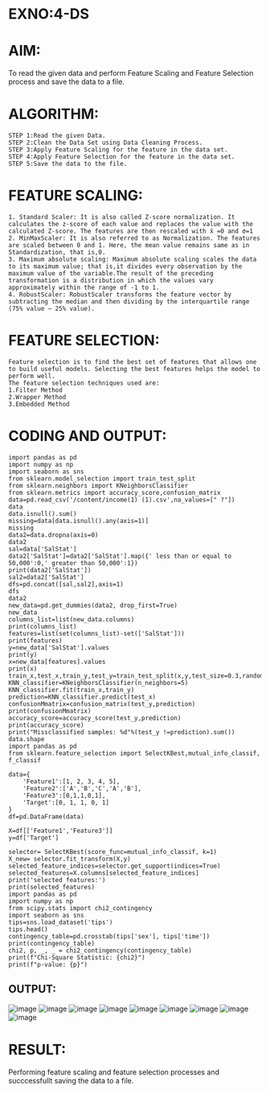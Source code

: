 # EXNO:4-DS
# AIM:
To read the given data and perform Feature Scaling and Feature Selection process and save the
data to a file.

# ALGORITHM:
~~~
STEP 1:Read the given Data.
STEP 2:Clean the Data Set using Data Cleaning Process.
STEP 3:Apply Feature Scaling for the feature in the data set.
STEP 4:Apply Feature Selection for the feature in the data set.
STEP 5:Save the data to the file.
~~~
# FEATURE SCALING:
~~~
1. Standard Scaler: It is also called Z-score normalization. It calculates the z-score of each value and replaces the value with the calculated Z-score. The features are then rescaled with x̄ =0 and σ=1
2. MinMaxScaler: It is also referred to as Normalization. The features are scaled between 0 and 1. Here, the mean value remains same as in Standardization, that is,0.
3. Maximum absolute scaling: Maximum absolute scaling scales the data to its maximum value; that is,it divides every observation by the maximum value of the variable.The result of the preceding transformation is a distribution in which the values vary approximately within the range of -1 to 1.
4. RobustScaler: RobustScaler transforms the feature vector by subtracting the median and then dividing by the interquartile range (75% value — 25% value).
~~~
# FEATURE SELECTION:
~~~
Feature selection is to find the best set of features that allows one to build useful models. Selecting the best features helps the model to perform well.
The feature selection techniques used are:
1.Filter Method
2.Wrapper Method
3.Embedded Method
~~~
# CODING AND OUTPUT:
~~~
import pandas as pd
import numpy as np
import seaborn as sns
from sklearn.model_selection import train_test_split
from sklearn.neighbors import KNeighborsClassifier
from sklearn.metrics import accuracy_score,confusion_matrix
data=pd.read_csv('/content/income(1) (1).csv',na_values=[" ?"])
data
data.isnull().sum()
missing=data[data.isnull().any(axis=1)]
missing
data2=data.dropna(axis=0)
data2
sal=data['SalStat']
data2['SalStat']=data2['SalStat'].map({' less than or equal to 50,000':0,' greater than 50,000':1})
print(data2['SalStat'])
sal2=data2['SalStat']
dfs=pd.concat([sal,sal2],axis=1)
dfs
data2
new_data=pd.get_dummies(data2, drop_first=True)
new_data
columns_list=list(new_data.columns)
print(columns_list)
features=list(set(columns_list)-set(['SalStat']))
print(features)
y=new_data['SalStat'].values
print(y)
x=new_data[features].values
print(x)
train_x,test_x,train_y,test_y=train_test_split(x,y,test_size=0.3,random_state=0)
KNN_classifier=KNeighborsClassifier(n_neighbors=5)
KNN_classifier.fit(train_x,train_y)
prediction=KNN_classifier.predict(test_x)
confusionMmatrix=confusion_matrix(test_y,prediction)
print(confusionMmatrix)
accuracy_score=accuracy_score(test_y,prediction)
print(accuracy_score)
print("Missclassified samples: %d"%(test_y !=prediction).sum())
data.shape
import pandas as pd
from sklearn.feature_selection import SelectKBest,mutual_info_classif, f_classif

data={
    'Feature1':[1, 2, 3, 4, 5],
    'Feature2':['A','B','C','A','B'],
    'Feature3':[0,1,1,0,1],
    'Target':[0, 1, 1, 0, 1]
}
df=pd.DataFrame(data)

X=df[['Feature1','Feature3']]
y=df['Target']

selector= SelectKBest(score_func=mutual_info_classif, k=1)
X_new= selector.fit_transform(X,y)
selected_feature_indices=selector.get_support(indices=True)
selected_features=X.columns[selected_feature_indices]
print('selected features:')
print(selected_features)
import pandas as pd
import numpy as np
from scipy.stats import chi2_contingency
import seaborn as sns
tips=sns.load_dataset('tips')
tips.head()
contingency_table=pd.crosstab(tips['sex'], tips['time'])
print(contingency_table)
chi2, p, _, _ = chi2_contingency(contingency_table)
print(f"Chi-Square Statistic: {chi2}")
print(f"p-value: {p}")
~~~
## OUTPUT:
![image](https://github.com/RakshithaK11/EXNO-4-DS/assets/139336455/83eb705e-df4d-4808-abbb-2add35be4ca2)
![image](https://github.com/RakshithaK11/EXNO-4-DS/assets/139336455/6bb0c5dc-449e-4b9d-9499-3d49a7a8eec8)
![image](https://github.com/RakshithaK11/EXNO-4-DS/assets/139336455/c9c8cac6-28d0-4ec4-8fa5-7f653a2be00c)
![image](https://github.com/RakshithaK11/EXNO-4-DS/assets/139336455/d9317b38-8d24-48d5-9056-dc65ea258224)
![image](https://github.com/RakshithaK11/EXNO-4-DS/assets/139336455/c1ecdb69-1988-461f-bcd3-9645e4386a95)
![image](https://github.com/RakshithaK11/EXNO-4-DS/assets/139336455/acdca38d-ca9a-4a30-a9ad-2e0e3f276ba2)
![image](https://github.com/RakshithaK11/EXNO-4-DS/assets/139336455/3b7ce946-5449-4c16-977c-3beb1a4e3aec)
![image](https://github.com/RakshithaK11/EXNO-4-DS/assets/139336455/9f01c063-a8ff-44de-ae22-94fe6b584fe1)
![image](https://github.com/RakshithaK11/EXNO-4-DS/assets/139336455/85b13e2e-909c-4178-92bf-ef2fdc475c97)

# RESULT:
Performing feature scaling and feature selection processes and succcessfullt saving the data to a file.
      

